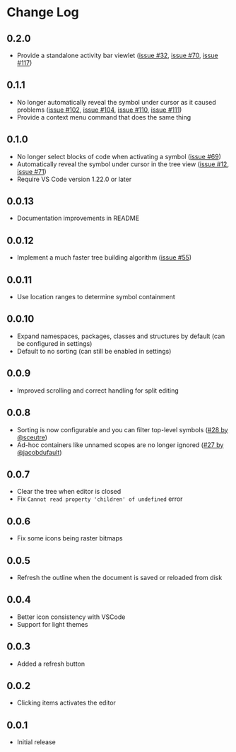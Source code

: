 # Change Log

## 0.2.0

- Provide a standalone activity bar viewlet ([issue #32](https://github.com/patrys/vscode-code-outline/issues/32), [issue #70](https://github.com/patrys/vscode-code-outline/issues/70), [issue #117](https://github.com/patrys/vscode-code-outline/issues/117))

## 0.1.1

- No longer automatically reveal the symbol under cursor as it caused problems ([issue #102](https://github.com/patrys/vscode-code-outline/issues/102), [issue #104](https://github.com/patrys/vscode-code-outline/issues/104), [issue #110](https://github.com/patrys/vscode-code-outline/issues/110), [issue #111](https://github.com/patrys/vscode-code-outline/issues/111))
- Provide a context menu command that does the same thing

## 0.1.0

- No longer select blocks of code when activating a symbol ([issue #69](https://github.com/patrys/vscode-code-outline/issues/69))
- Automatically reveal the symbol under cursor in the tree view ([issue #12](https://github.com/patrys/vscode-code-outline/issues/12), [issue #71](https://github.com/patrys/vscode-code-outline/issues/71))
- Require VS Code version 1.22.0 or later

## 0.0.13

- Documentation improvements in README

## 0.0.12

- Implement a much faster tree building algorithm ([issue #55](https://github.com/patrys/vscode-code-outline/issues/55))

## 0.0.11

- Use location ranges to determine symbol containment

## 0.0.10

- Expand namespaces, packages, classes and structures by default (can be configured in settings)
- Default to no sorting (can still be enabled in settings)

## 0.0.9

- Improved scrolling and correct handling for split editing

## 0.0.8

- Sorting is now configurable and you can filter top-level symbols ([#28 by @sceutre](https://github.com/patrys/vscode-code-outline/pull/28))
- Ad-hoc containers like unnamed scopes are no longer ignored ([#27 by @jacobdufault](https://github.com/patrys/vscode-code-outline/pull/27))

## 0.0.7

- Clear the tree when editor is closed
- Fix `Cannot read property 'children' of undefined` error

## 0.0.6

- Fix some icons being raster bitmaps

## 0.0.5

- Refresh the outline when the document is saved or reloaded from disk

## 0.0.4

- Better icon consistency with VSCode
- Support for light themes

## 0.0.3

- Added a refresh button

## 0.0.2

- Clicking items activates the editor

## 0.0.1

- Initial release
